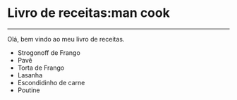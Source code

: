 
# Livro de receitas:man cook
---

Olá, bem vindo ao meu livro de receitas.
- Strogonoff de Frango
- Pavê
- Torta de Frango
- Lasanha
- Escondidinho de carne
- Poutine